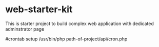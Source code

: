 web-starter-kit
===============

This is starter project to build complex web application with dedicated adminstrator page

#crontab setup
/usr/bin/php path-of-project/api/cron.php
